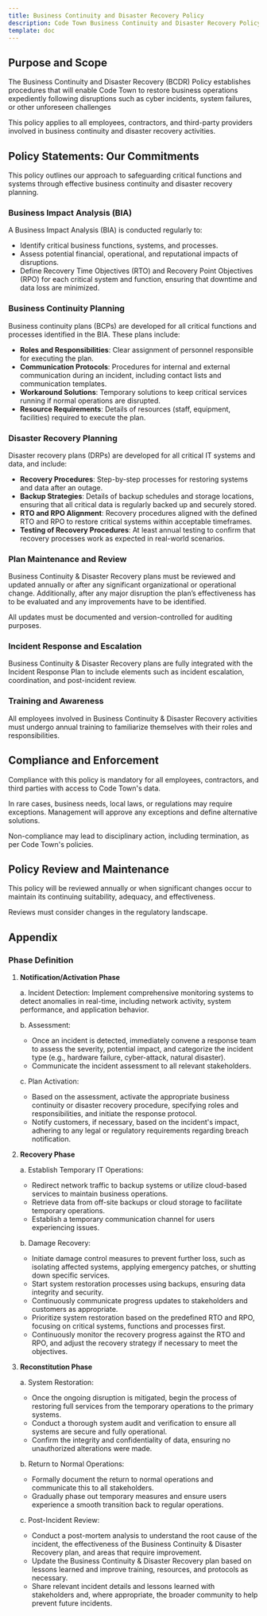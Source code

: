```yaml
---
title: Business Continuity and Disaster Recovery Policy
description: Code Town Business Continuity and Disaster Recovery Policy
template: doc
---
```


## Purpose and Scope

The Business Continuity and Disaster Recovery (BCDR) Policy establishes
procedures that will enable Code Town to restore business operations expediently
following disruptions such as cyber incidents, system failures, or other
unforeseen challenges

This policy applies to all employees, contractors, and third-party providers
involved in business continuity and disaster recovery activities.

## Policy Statements: Our Commitments

This policy outlines our approach to safeguarding critical functions and systems
through effective business continuity and disaster recovery planning.

### Business Impact Analysis (BIA)

A Business Impact Analysis (BIA) is conducted regularly to:

- Identify critical business functions, systems, and processes.
- Assess potential financial, operational, and reputational impacts of
  disruptions.
- Define Recovery Time Objectives (RTO) and Recovery Point Objectives (RPO) for
  each critical system and function, ensuring that downtime and data loss are
  minimized.

### Business Continuity Planning

Business continuity plans (BCPs) are developed for all critical functions and
processes identified in the BIA. These plans include:

- **Roles and Responsibilities**: Clear assignment of personnel responsible for
  executing the plan.
- **Communication Protocols**: Procedures for internal and external
  communication during an incident, including contact lists and communication
  templates.
- **Workaround Solutions**: Temporary solutions to keep critical services
  running if normal operations are disrupted.
- **Resource Requirements**: Details of resources (staff, equipment, facilities)
  required to execute the plan.

### Disaster Recovery Planning

Disaster recovery plans (DRPs) are developed for all critical IT systems and
data, and include:

- **Recovery Procedures**: Step-by-step processes for restoring systems and data
  after an outage.
- **Backup Strategies**: Details of backup schedules and storage locations,
  ensuring that all critical data is regularly backed up and securely stored.
- **RTO and RPO Alignment**: Recovery procedures aligned with the defined RTO
  and RPO to restore critical systems within acceptable timeframes.
- **Testing of Recovery Procedures**: At least annual testing to confirm that
  recovery processes work as expected in real-world scenarios.

### Plan Maintenance and Review

Business Continuity & Disaster Recovery plans must be reviewed and updated
annually or after any significant organizational or operational change.
Additionally, after any major disruption the plan’s effectiveness has to be
evaluated and any improvements have to be identified.

All updates must be documented and version-controlled for auditing purposes.

### Incident Response and Escalation

Business Continuity & Disaster Recovery plans are fully integrated with the
Incident Response Plan to include elements such as incident escalation,
coordination, and post-incident review.

### Training and Awareness

All employees involved in Business Continuity & Disaster Recovery activities
must undergo annual training to familiarize themselves with their roles and
responsibilities.

## Compliance and Enforcement

Compliance with this policy is mandatory for all employees, contractors, and
third parties with access to Code Town's data.

In rare cases, business needs, local laws, or regulations may require
exceptions. Management will approve any exceptions and define alternative
solutions.

Non-compliance may lead to disciplinary action, including termination, as per
Code Town's policies.

## Policy Review and Maintenance

This policy will be reviewed annually or when significant changes occur to
maintain its continuing suitability, adequacy, and effectiveness.

Reviews must consider changes in the regulatory landscape.

## Appendix

### Phase Definition

1. **Notification/Activation Phase**

   a. Incident Detection: Implement comprehensive monitoring systems to detect
   anomalies in real-time, including network activity, system performance, and
   application behavior.

   b. Assessment:
   - Once an incident is detected, immediately convene a response team to assess
     the severity, potential impact, and categorize the incident type (e.g.,
     hardware failure, cyber-attack, natural disaster).
   - Communicate the incident assessment to all relevant stakeholders.

   c. Plan Activation:
   - Based on the assessment, activate the appropriate business continuity or
     disaster recovery procedure, specifying roles and responsibilities, and
     initiate the response protocol.
   - Notify customers, if necessary, based on the incident's impact, adhering to
     any legal or regulatory requirements regarding breach notification.

2. **Recovery Phase**

   a. Establish Temporary IT Operations:
   - Redirect network traffic to backup systems or utilize cloud-based services
     to maintain business operations.
   - Retrieve data from off-site backups or cloud storage to facilitate
     temporary operations.
   - Establish a temporary communication channel for users experiencing issues.

   b. Damage Recovery:
   - Initiate damage control measures to prevent further loss, such as isolating
     affected systems, applying emergency patches, or shutting down specific
     services.
   - Start system restoration processes using backups, ensuring data integrity
     and security.
   - Continuously communicate progress updates to stakeholders and customers as
     appropriate.
   - Prioritize system restoration based on the predefined RTO and RPO, focusing
     on critical systems, functions and processes first.
   - Continuously monitor the recovery progress against the RTO and RPO, and
     adjust the recovery strategy if necessary to meet the objectives.

3. **Reconstitution Phase**

   a. System Restoration:
   - Once the ongoing disruption is mitigated, begin the process of restoring
     full services from the temporary operations to the primary systems.
   - Conduct a thorough system audit and verification to ensure all systems are
     secure and fully operational.
   - Confirm the integrity and confidentiality of data, ensuring no unauthorized
     alterations were made.

   b. Return to Normal Operations:
   - Formally document the return to normal operations and communicate this to
     all stakeholders.
   - Gradually phase out temporary measures and ensure users experience a smooth
     transition back to regular operations.

   c. Post-Incident Review:
   - Conduct a post-mortem analysis to understand the root cause of the
     incident, the effectiveness of the Business Continuity & Disaster Recovery
     plan, and areas that require improvement.
   - Update the Business Continuity & Disaster Recovery plan based on lessons
     learned and improve training, resources, and protocols as necessary.
   - Share relevant incident details and lessons learned with stakeholders and,
     where appropriate, the broader community to help prevent future incidents.
